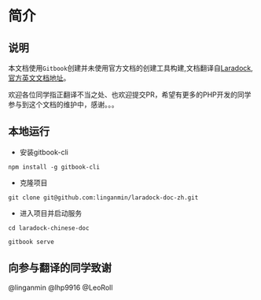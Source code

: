 # 简介

## 说明

本文档使用`Gitbook`创建并未使用官方文档的创建工具构建,文档翻译自[Laradock](https://github.com/laradock/laradock),[官方英文文档地址](http://laradock.io/)。

欢迎各位同学指正翻译不当之处、也欢迎提交PR，希望有更多的PHP开发的同学参与到这个文档的维护中，感谢。。。

## 本地运行

- 安装gitbook-cli

```shell
npm install -g gitbook-cli
```

- 克隆项目

```shell
git clone git@github.com:linganmin/laradock-doc-zh.git
```

- 进入项目并启动服务

```
cd laradock-chinese-doc

gitbook serve
```

## 向参与翻译的同学致谢

@linganmin
@lhp9916
@LeoRoll

